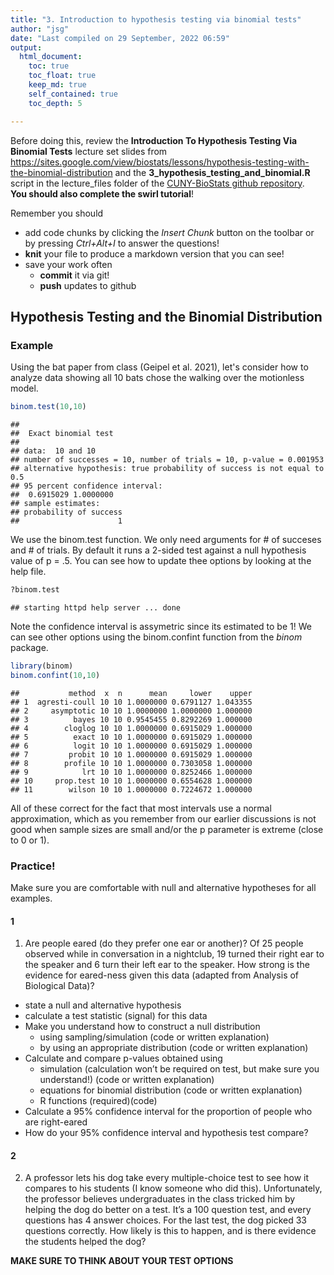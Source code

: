 ```yaml
---
title: "3. Introduction to hypothesis testing via binomial tests"
author: "jsg"
date: "Last compiled on 29 September, 2022 06:59"
output:
  html_document:
    toc: true
    toc_float: true
    keep_md: true
    self_contained: true
    toc_depth: 5

---
```


Before doing this, review the **Introduction To Hypothesis Testing Via Binomial Tests** lecture set slides from 
https://sites.google.com/view/biostats/lessons/hypothesis-testing-with-the-binomial-distribution and
the  **3_hypothesis_testing_and_binomial.R** script in the lecture_files folder of the
[CUNY-BioStats github repository](https://github.com/jsgosnell/CUNY-BioStats).  
**You should also complete the swirl tutorial**!


Remember you should

* add code chunks by clicking the *Insert Chunk* button on the toolbar or by
pressing *Ctrl+Alt+I* to answer the questions!
* **knit** your file to produce a markdown version that you can see!
* save your work often 
  * **commit** it via git!
  * **push** updates to github

## Hypothesis Testing and the Binomial Distribution

### Example

Using the bat paper from class (Geipel et al. 2021), let's consider how to analyze
data showing all 10 bats chose the walking over the motionless model.  


```r
binom.test(10,10)
```

```
## 
## 	Exact binomial test
## 
## data:  10 and 10
## number of successes = 10, number of trials = 10, p-value = 0.001953
## alternative hypothesis: true probability of success is not equal to 0.5
## 95 percent confidence interval:
##  0.6915029 1.0000000
## sample estimates:
## probability of success 
##                      1
```
We use the binom.test function. We only need arguments for # of succeses and #
of trials. By default it runs a 2-sided test against a null hypothesis value of 
p = .5. You can see how to update thee options by 
looking at the help file.


```r
?binom.test
```

```
## starting httpd help server ... done
```


Note the confidence interval is assymetric since its estimated to be 1! We can see
other options using the binom.confint function from the *binom* package.


```r
library(binom)
binom.confint(10,10)
```

```
##           method  x  n      mean     lower    upper
## 1  agresti-coull 10 10 1.0000000 0.6791127 1.043355
## 2     asymptotic 10 10 1.0000000 1.0000000 1.000000
## 3          bayes 10 10 0.9545455 0.8292269 1.000000
## 4        cloglog 10 10 1.0000000 0.6915029 1.000000
## 5          exact 10 10 1.0000000 0.6915029 1.000000
## 6          logit 10 10 1.0000000 0.6915029 1.000000
## 7         probit 10 10 1.0000000 0.6915029 1.000000
## 8        profile 10 10 1.0000000 0.7303058 1.000000
## 9            lrt 10 10 1.0000000 0.8252466 1.000000
## 10     prop.test 10 10 1.0000000 0.6554628 1.000000
## 11        wilson 10 10 1.0000000 0.7224672 1.000000
```

All of these correct for the fact that most intervals use a normal approximation,
which as you remember from our earlier discussions is not good when sample sizes 
are small and/or the p parameter is extreme (close to 0 or 1).

### Practice!

Make sure you are comfortable with null and alternative hypotheses for all examples.

#### 1

1. Are people eared (do they prefer one ear or another)?  Of 25 people observed 
while in conversation in a nightclub, 19 turned their right ear to the speaker 
and 6 turn their left ear to the speaker.  How strong is the evidence for 
eared-ness given this data (adapted from Analysis of Biological Data)?
* state a null and alternative hypothesis
* calculate a test statistic (signal) for this data
* Make you understand how to construct a null distribution
  + using sampling/simulation (code or written explanation)
  + by using an appropriate distribution (code or written explanation)
* Calculate and compare p-values obtained using 
  + simulation (calculation won’t be required on test, but make sure you understand!) (code or written explanation)
  + equations for binomial distribution (code or written explanation) 
  + R functions (required)(code)
* Calculate a 95% confidence interval for the proportion of people who are right-eared
* How do your 95% confidence interval and hypothesis test compare?

#### 2

2.  A professor lets his dog take every multiple-choice test to see how it 
compares to his students (I know someone who did this).  Unfortunately, the
professor believes undergraduates in the class tricked him by helping the dog 
do better on a test. It’s a 100 question test, and every questions has 4 answer 
choices.  For the last test, the dog picked 33 questions correctly.  How likely
is this to happen, and is there evidence the students helped the dog?	

**MAKE SURE TO THINK ABOUT YOUR TEST OPTIONS**
